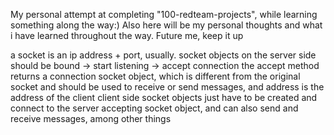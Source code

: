 My personal attempt at completing "100-redteam-projects", while learning something along the way:)
Also here will be my personal thoughts and what i have learned throughout the way.
Future me, keep it up

a socket is an ip address + port, usually. socket objects on the server side should be bound -> start listening -> accept connection
the accept method returns a connection socket object, which is different from the original socket and should be used to receive or send messages, and address is the address of the client
client side socket objects just have to be created and connect to the server accepting socket object, and can also send and receive messages, among other things
